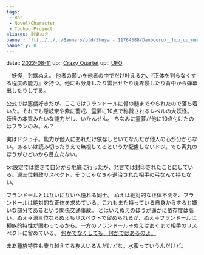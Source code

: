 ```yaml
---
tags:
 - Bar
 - Novel/Character
 - Touhou_Project
aliases: 封獣ぬえ
banner: "![[../../../Banners/old/Sheya - 11764388/Danbooru/__houjuu_nue_touhou_drawn_by_sheya__e5adf7172035b7177b64aa4cf6702d3c - sheya touhou.jpg]]"
banner_y: 0
---
```


date:: [2022-08-11](Daily_Note/2022-08-11.md)
up:: [Crazy_Quartet](Crazy_Quartet.md)
up:: [UFO](Undefined_Fantastic_Object.md)

「妖怪」封獣ぬえ。
他者の願いを他者の中でだけ叶える力、『正体を判らなくする程度の能力』を持つ。他にも分身したり雷出せたり境界侵したり背中から弾幕出したりしてる。

公式では悪戯好きだが、ここではフランドールに骨の髄までやられたので落ち着いた。それでも隠岐奈や紫に警戒、霊夢に10点で称賛されるレベルの大妖怪。妖怪の本質みたいな能力だし、いかんせん。
ちなみに霊夢が他に10点付けたのはフランのみ。ん？

実はドジっ子。能力が他人にあれだけ依存しといてなんだが他人の心が分からない。あるいは読み切ったうえで無視してるというか配慮しないドジ。でも寅丸のほうがひどいから目立たない。

txt設定では飽きて自分から地底に行ったが、発言では封印されたことにしている。源三位頼政リスペクト。そうじゃなきゃ退治された相手の弓なんて持たない。

フランドールとは互いに互いへ憧れる同士。
ぬえは絶対的な正体不明を、フランドールは絶対的な正体を求めている。これもまた持っている自身からすると嫌いな部分であるという関係交通事故。
とはいえぬえのほうが遥かに依存度は高い。ぬえ→源三位ならぬえもリスペクトで留められるが、ぬえ→フランドールは種族的特性が関わってるから。一方のフランドール→ぬえはあくまで相手のリスペクトに留めている。
[何かでなくしても、何かではあるのよ。](../../../Info/何かでなくしても、何かではあるのよ。.md)

まあ種族特性も乗り越えてる友人いるんだけどな。水蜜っていうんだけど。